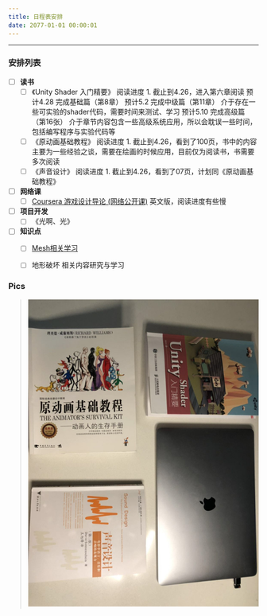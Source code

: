 ```yaml
---
title: 日程表安排
date: 2077-01-01 00:00:01
---
```

***
### 安排列表
- [ ] **读书**
    - [ ] 《Unity Shader 入门精要》
            阅读进度 1. 截止到4.26，进入第六章阅读
            预计4.28 完成基础篇（第8章）
            预计5.2 完成中级篇（第11章） 介于存在一些可实验的shader代码，需要时间来测试、学习
            预计5.10 完成高级篇（第16张） 介于章节内容包含一些高级系统应用，所以会耽误一些时间，包括编写程序与实验代码等
    - [ ] 《原动画基础教程》
            阅读进度 1. 截止到4.26，看到了100页，书中的内容主要为一些经验之谈，需要在绘画的时候应用，目前仅为阅读书，书需要多次阅读
    - [ ] 《声音设计》
            阅读进度 1. 截止到4.26，看到了07页，计划同《原动画基础教程》
- [ ] **网络课**
    - [ ] [Coursera 游戏设计导论 (网络公开课)](https://www.bilibili.com/video/av8169239/) 英文版，阅读进度有些慢
- [ ] **项目开发**
    - [ ] 《光啊、光》
- [ ] **知识点**
    - [ ] [Mesh相关学习](https://catlikecoding.com/unity/tutorials/procedural-grid/)
    - [ ] 地形破坏 相关内容研究与学习



### Pics
> ![在家挺尸第一天 - 2019.4.24](day1.jpg)
